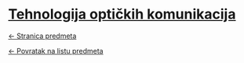 # [Tehnologija optičkih komunikacija](https://www.github.com/studosi-fer/TOK)
[<- Stranica predmeta](https://www.fer.unizg.hr/predmet/tok)

[<- Povratak na listu predmeta](https://www.github.com/studosi/FER)